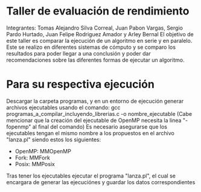 # Taller de evaluación de rendimiento
Integrantes: Tomas Alejandro Silva Correal, Juan Pabon Vargas, Sergio Pardo Hurtado, Juan Felipe Rodriguez Amador y Arley Bernal
El objetivo de este taller es comparar la ejecución de un algoritmo en serie y en paralelo. Este se realizo en diferentes sistemas de cómputo y se comparo los resultados para poder llegar a una conclusión y poder dar recomendaciones sobre las diferentes formas de ejecutar un algoritmo.

# Para su respectiva ejecución
Descargar la carpeta programas, y en un entorno de ejecución generar archivos ejecutables usando el comando: 
    gcc programas_a_compilar_incluyendo_librerias.c -o nombre_ejecutable
(Cabe mencionar que la creación del ejecutable de OpenMP necesita la linea "-fopenmp" al final del comando)
Es necesario asegurarse que los ejecutables tengan el mismo nombre a los propuestos en el archivo "lanza.pl" siendo estos los siguientes:
  - OpenMP: MMOpenMP
  - Fork: MMFork
  - Posix: MMPosix

Tras tener los ejecutables ejecutar el programa "lanza.pl", el cual se encargara de generar las ejecuciónes y guardar los datos correspondientes
